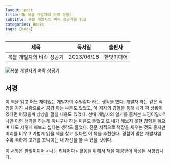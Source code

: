 ```yaml
---
layout: post
title: 📚 복붙 개발자의 벼락 성공기
subtitle: 복붙 개발자의 벼락 성공기를 읽고
categories: Books
tags: [book]
---
```


|      제목       |   독서일   |  출판사  |
| :-------------: | :--------: | :------: |
| 복붙 개발자의 벼락 성공기 | 2023/06/18 | 한빛미디어 |

![복붙 개발자의 벼락 성공기](/assets/images/posts/copy_paste_developer.heic)

## 서평

이 책을 읽고 어느 재미있는 개발자의 수필같다 라는 생각을 했다. 개발자 라는 같은 직업을 가진 사람으로서 공감 하는 부분도 있었고, 이 저자의 경험을 통해 내가 저 상황이였다면 어땠을까 상상을 펼칠 내용도 있었다. 선배 개발자의 일기를 훔쳐본 느낌이랄까? 나만 이런 생각을 하는게 아니구나 하는 마음도 들었고 또 내가 해보지 못한 경험을 읽으며 나도 저렇게 해보고 싶다는 생각도 들었다. 전문 서적으로 책장을 채우는 것도 좋지만 머리를 비우고 가볍게 읽을 책을 찾고 있다면 이 책을 추천한다. 경험이 많은 개발자일 수록 격하게 고개를 끄덕이는 내 자신을 볼 수 있을 것이다.

이 서평은 한빛미디어 <나는 리뷰어다> 활동을 위해서 책을 제공받아 작성된 서평입니다.
